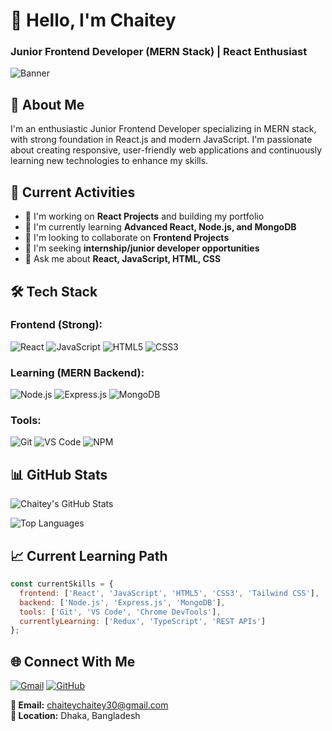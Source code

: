 # 👋 Hello, I'm Chaitey
### Junior Frontend Developer (MERN Stack) | React Enthusiast

![Banner](https://raw.githubusercontent.com/chaitey23/chaitey/main/Gray%20White%20Minimalist%20Personal%20Profile%20Linkedin%20Banner%20(1).png)

## 🚀 About Me
I'm an enthusiastic Junior Frontend Developer specializing in MERN stack, with strong foundation in React.js and modern JavaScript. I'm passionate about creating responsive, user-friendly web applications and continuously learning new technologies to enhance my skills.

## 💼 Current Activities
- 🔭 I'm working on **React Projects** and building my portfolio
- 🌱 I'm currently learning **Advanced React, Node.js, and MongoDB**
- 👯 I'm looking to collaborate on **Frontend Projects**
- 🤔 I'm seeking **internship/junior developer opportunities**
- 💬 Ask me about **React, JavaScript, HTML, CSS**

## 🛠️ Tech Stack

### Frontend (Strong):
![React](https://img.shields.io/badge/React-20232A?style=for-the-badge&logo=react&logoColor=61DAFB)
![JavaScript](https://img.shields.io/badge/JavaScript-F7DF1E?style=for-the-badge&logo=javascript&logoColor=black)
![HTML5](https://img.shields.io/badge/HTML5-E34F26?style=for-the-badge&logo=html5&logoColor=white)
![CSS3](https://img.shields.io/badge/CSS3-1572B6?style=for-the-badge&logo=css3&logoColor=white)

### Learning (MERN Backend):
![Node.js](https://img.shields.io/badge/Node.js-339933?style=for-the-badge&logo=nodedotjs&logoColor=white)
![Express.js](https://img.shields.io/badge/Express.js-000000?style=for-the-badge&logo=express&logoColor=white)
![MongoDB](https://img.shields.io/badge/MongoDB-4EA94B?style=for-the-badge&logo=mongodb&logoColor=white)

### Tools:
![Git](https://img.shields.io/badge/Git-F05032?style=for-the-badge&logo=git&logoColor=white)
![VS Code](https://img.shields.io/badge/VS_Code-0078D4?style=for-the-badge&logo=visual%20studio%20code&logoColor=white)
![NPM](https://img.shields.io/badge/npm-CB3837?style=for-the-badge&logo=npm&logoColor=white)

## 📊 GitHub Stats
![Chaitey's GitHub Stats](https://github-readme-stats.vercel.app/api?username=chaitey23&show_icons=true&theme=radical&hide_title=true)

![Top Languages](https://github-readme-stats.vercel.app/api/top-langs/?username=chaitey23&layout=compact&theme=radical&hide=java,php)

## 📈 Current Learning Path
```javascript
const currentSkills = {
  frontend: ['React', 'JavaScript', 'HTML5', 'CSS3', 'Tailwind CSS'],
  backend: ['Node.js', 'Express.js', 'MongoDB'],
  tools: ['Git', 'VS Code', 'Chrome DevTools'],
  currentlyLearning: ['Redux', 'TypeScript', 'REST APIs']
};
```

## 🌐 Connect With Me

[![Gmail](https://img.shields.io/badge/Gmail-D14836?style=for-the-badge&logo=gmail&logoColor=white)](mailto:chaiteychaitey30@gmail.com)
[![GitHub](https://img.shields.io/badge/GitHub-100000?style=for-the-badge&logo=github&logoColor=white)](https://github.com/chaitey23)

**📧 Email:** chaiteychaitey30@gmail.com  
**📍 Location:** Dhaka, Bangladesh

